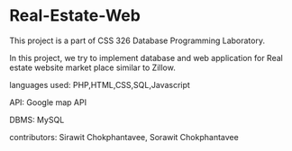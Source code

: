 # Real-Estate-Web

This project is a part of CSS 326 Database Programming Laboratory.

In this project, we try to implement database and web application for Real estate website market place similar to Zillow.

languages used: PHP,HTML,CSS,SQL,Javascript 

API: Google map API 

DBMS: MySQL

contributors: Sirawit Chokphantavee, Sorawit Chokphantavee

